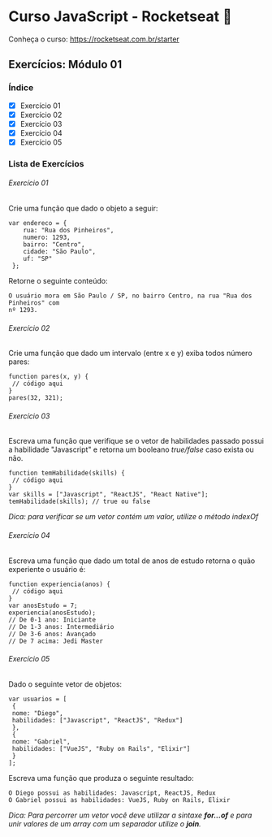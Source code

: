 # Curso JavaScript - Rocketseat :rocket:

Conheça o curso: https://rocketseat.com.br/starter

## Exercícios: Módulo 01

### Índice
- [X] Exercício 01
- [X] Exercício 02
- [X] Exercício 03
- [x] Exercício 04
- [X] Exercício 05

### Lista de Exercícios
###### Exercício 01
Crie uma função que dado o objeto a seguir:

```
var endereco = {
    rua: "Rua dos Pinheiros",
    numero: 1293,
    bairro: "Centro",
    cidade: "São Paulo",
    uf: "SP"
 };
```
Retorne o seguinte conteúdo:
```
O usuário mora em São Paulo / SP, no bairro Centro, na rua "Rua dos Pinheiros" com
nº 1293.
```
###### Exercício 02
Crie uma função que dado um intervalo (entre x e y) exiba todos número pares:

```
function pares(x, y) {
 // código aqui
}
pares(32, 321);
```
###### Exercício 03
Escreva uma função que verifique se o vetor de habilidades passado possui a habilidade "Javascript"
e retorna um booleano *true/false* caso exista ou não.

```
function temHabilidade(skills) {
 // código aqui
}
var skills = ["Javascript", "ReactJS", "React Native"];
temHabilidade(skills); // true ou false
```
*Dica: para verificar se um vetor contém um valor, utilize o método indexOf*

###### Exercício 04
Escreva uma função que dado um total de anos de estudo retorna o quão experiente o usuário é:

```
function experiencia(anos) {
 // código aqui
}
var anosEstudo = 7;
experiencia(anosEstudo);
// De 0-1 ano: Iniciante
// De 1-3 anos: Intermediário
// De 3-6 anos: Avançado
// De 7 acima: Jedi Master
```
###### Exercício 05
Dado o seguinte vetor de objetos:

```
var usuarios = [
 {
 nome: "Diego",
 habilidades: ["Javascript", "ReactJS", "Redux"]
 },
 {
 nome: "Gabriel",
 habilidades: ["VueJS", "Ruby on Rails", "Elixir"]
 }
];
```
Escreva uma função que produza o seguinte resultado:

```
O Diego possui as habilidades: Javascript, ReactJS, Redux
O Gabriel possui as habilidades: VueJS, Ruby on Rails, Elixir
```
*Dica: Para percorrer um vetor você deve utilizar a sintaxe **for...of** e para unir valores de um array
com um separador utilize o **join**.*
